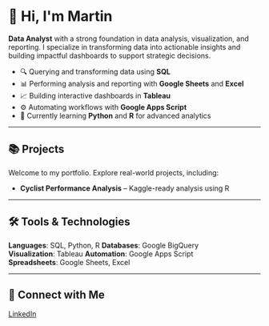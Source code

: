 # 👋 Hi, I'm Martin

**Data Analyst** with a strong foundation in data analysis, visualization, and reporting. I specialize in transforming data into actionable insights and building impactful dashboards to support strategic decisions.

- 🔍 Querying and transforming data using **SQL**
- 📊 Performing analysis and reporting with **Google Sheets** and **Excel**
- 📈 Building interactive dashboards in **Tableau**
- ⚙️ Automating workflows with **Google Apps Script**
- 🧠 Currently learning **Python** and **R** for advanced analytics

---

## 📚 Projects

Welcome to my portfolio. Explore real-world projects, including:

- **Cyclist Performance Analysis** – Kaggle-ready analysis using R  

---

## 🛠️ Tools & Technologies

**Languages**: SQL, Python, R
**Databases**: Google BigQuery  
**Visualization**: Tableau 
**Automation**: Google Apps Script  
**Spreadsheets**: Google Sheets, Excel

---

## 👔 Connect with Me

[LinkedIn](https://www.linkedin.com/in/martinruchtein/)  

